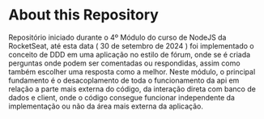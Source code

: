 # About this Repository

Repositório iniciado durante o 4º Módulo do curso de NodeJS da RocketSeat, até esta data ( 30 de setembro de 2024 ) foi implementado o conceito de DDD em uma aplicação no estilo de fórum, onde se é criada perguntas onde podem ser comentadas ou respondidas, assim como também escolher uma resposta como a melhor. Neste módulo, o principal fundamento é o desacoplamento de toda o funcionamento da api em relação a parte mais externa do código, da interação direta com banco de dados e client, onde o código consegue funcionar independente da implementação ou não da área mais externa da aplicação.

<!-- # DDD (Domain-driven Design)

Design dirigido à domínio

## Dominio

- Domain Experts
  - Conversa
- Linguagem ubíqua

- Agregados
- Value Objects
- Eventos de domínio
- Subdomínios (Bounded Contexts)
- Entidades
- Casos de uso

## SubDomínios

- Core: O que dá dinheiro
- Supporting: Da suporte para o core funcionar
- Generic: Você precisa, mas não são tão importantes

## Exemplos
eCommerce

### Core

- Compra
- Catálogo
- Pagamento
- Entrega

### Supporting

- Estoque

### Generic

- Notificação ao cliente
- Promoções
- Chat -->
